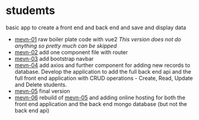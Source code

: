 # studemts

basic app to create a front end and back end and save and display data

- [mevn-01](mevn-01) raw boiler plate code with vue2 *This version does not do anything so pretty much can be skipped*
- [mevn-02](mevn-02-vue3-template) add one component file with router
- [mevn-03](mevn-03) add bootstrap navbar
- [mevn-04](mevn-04) add axios and further component for adding new records to database.  Develop the application to add the full back end api and the full front end application with CRUD operations - Create, Read, Update and Delete students.
- [mevn-05](mevn-05) final version
- [mevn-06](mevn-06) rebuild of [mevn-05](mevn-05) and adding online hosting for both the front end application and the back end mongo database (but not the back end api)